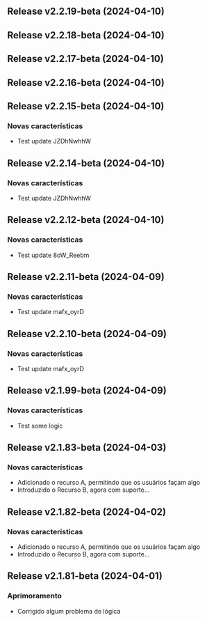 ## Release v2.2.19-beta (2024-04-10)

## Release v2.2.18-beta (2024-04-10)

## Release v2.2.17-beta (2024-04-10)

## Release v2.2.16-beta (2024-04-10)

## Release v2.2.15-beta (2024-04-10)

### Novas características

- Test update JZDhNwhhW

## Release v2.2.14-beta (2024-04-10)

### Novas características

- Test update JZDhNwhhW

## Release v2.2.12-beta (2024-04-10)

### Novas características

- Test update 8oW_Reebm

## Release v2.2.11-beta (2024-04-09)

### Novas características

- Test update mafx_oyrD

## Release v2.2.10-beta (2024-04-09)

### Novas características

- Test update mafx_oyrD

## Release v2.1.99-beta (2024-04-09)

### Novas características

- Test some logic

## Release v2.1.83-beta (2024-04-03)

### Novas características

- Adicionado o recurso A, permitindo que os usuários façam algo
- Introduzido o Recurso B, agora com suporte...

## Release v2.1.82-beta (2024-04-02)

### Novas características

- Adicionado o recurso A, permitindo que os usuários façam algo
- Introduzido o Recurso B, agora com suporte...

## Release v2.1.81-beta (2024-04-01)

### Aprimoramento

- Corrigido algum problema de lógica
